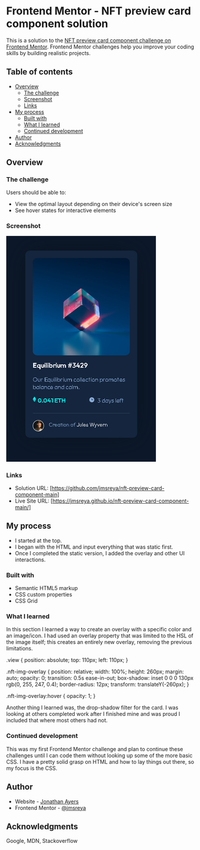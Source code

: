 # Frontend Mentor - NFT preview card component solution

This is a solution to the [NFT preview card component challenge on Frontend Mentor](https://www.frontendmentor.io/challenges/nft-preview-card-component-SbdUL_w0U). Frontend Mentor challenges help you improve your coding skills by building realistic projects. 

## Table of contents

- [Overview](#overview)
  - [The challenge](#the-challenge)
  - [Screenshot](#screenshot)
  - [Links](#links)
- [My process](#my-process)
  - [Built with](#built-with)
  - [What I learned](#what-i-learned)
  - [Continued development](#continued-development)
- [Author](#author)
- [Acknowledgments](#acknowledgments)


## Overview

### The challenge

Users should be able to:

- View the optimal layout depending on their device's screen size
- See hover states for interactive elements

### Screenshot

![](./screenshot.png)


### Links

- Solution URL: [https://github.com/jmsreya/nft-preview-card-component-main]
- Live Site URL: [https://jmsreya.github.io/nft-preview-card-component-main/]

## My process

- I started at the top.
- I began with the HTML and input everything that was static first. 
- Once I completed the static version, I added the overlay and other UI interactions. 

### Built with

- Semantic HTML5 markup
- CSS custom properties
- CSS Grid


### What I learned

In this section I learned a way to create an overlay with a specific color and an image/icon. I had used an overlay property that was limited to the HSL of the image itself; this creates an entirely new overlay, removing the previous limitations. 

.view {
    position: absolute;
    top: 110px;
    left: 110px;
}

.nft-img-overlay {
    position: relative;
    width: 100%;
    height: 260px;
    margin: auto;
    opacity: 0;
    transition: 0.5s ease-in-out;
    box-shadow: inset 0 0 0 130px rgb(0, 255, 247, 0.4);
    border-radius: 12px;
    transform: translateY(-260px);
}

.nft-img-overlay:hover {
    opacity: 1;
}

Another thing I learned was, the drop-shadow filter for the card. I was looking at others completed work after I finished mine and was proud I included that where most others had not. 

### Continued development

This was my first Frontend Mentor challenge and plan to continue these challenges until I can code them without looking up some of the more basic CSS. I have a pretty solid grasp on HTML and how to lay things out there, so my focus is the CSS. 


## Author

- Website - [Jonathan Ayers](https://www.ayersdesignz.com)
- Frontend Mentor - [@jmsreya](https://www.frontendmentor.io/profile/jmsreya)



## Acknowledgments

Google, MDN, Stackoverflow

